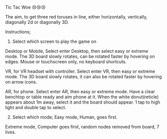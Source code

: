 Tic Tac Woe  😢😢😢

The aim, to get three red toruses in line, either horizontally, vertically, diagonally 2d or diagonally 3D.

Instructions;

1. Select which screen to play the game on

Desktop or Mobile, Select enter Desktop, then select easy or extreme mode.
The 3D board slowly rotates, can be rotated faster by hovering on edges.  Mouse or touchscreen only, no keyboard shortcuts.

VR, for VR headset with controller.  Select enter VR, then easy or extreme mode.
The 3D board slowly rotates, it can also be rotated faster by hovering on arrow icons.

AR, for phone.   Select enter AR, then easy or extreme mode.
Have a clear benchtop or table ready and aim phone at it.  When the white donut(reticle) appears about 1m away, select it and the board should appear.
1 tap to high light and double tap to select.  


2. Select which mode;
Easy mode, Human, goes first.

Extreme mode, Computer goes first, random nodes removed from board, 7 lives.